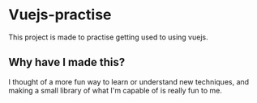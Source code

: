 # Vuejs-practise

This project is made to practise getting used to using vuejs.


## Why have I made this?

I thought of a more fun way to learn or understand new techniques, and making a small library of what I'm capable of is really fun to me.